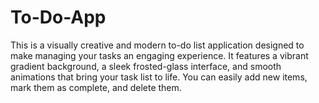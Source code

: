 # To-Do-App
This is a visually creative and modern to-do list application designed to make managing your tasks an engaging experience.  It features a vibrant gradient background, a sleek frosted-glass interface, and smooth animations that bring your task list to life. You can easily add new items, mark them as complete, and delete them. 

